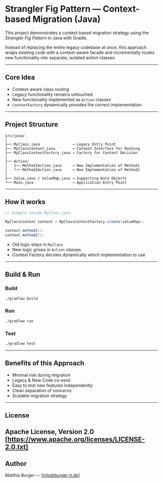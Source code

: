 
# Strangler Fig Pattern — Context-based Migration (Java)

This project demonstrates a context-based migration strategy using the *Strangler Fig Pattern* in Java with Gradle.

Instead of replacing the entire legacy codebase at once, this approach wraps existing code with a context-aware facade and incrementally routes new functionality into separate, isolated action classes.

---

## Core Idea

- Context-aware class routing
- Legacy functionality remains untouched
- New functionality implemented as `Action` classes
- `ContextFactory` dynamically provides the correct implementation

---

## Project Structure

```
src/java/
│
├── MyClass.java               → Legacy Entry Point
├── MyClassContext.java        → Context Interface for Routing
├── MyClassContextFactory.java → Factory for Context Decision
│
├── Action/
│   ├── Method1Action.java     → New Implementation of Method1
│   └── Method2Action.java     → New Implementation of Method2
│
├── Value.java / ValueMap.java → Supporting Data Objects
└── Main.java                  → Application Entry Point
```

---

## How it works

```java
// Example inside MyClass.java

MyClassContext context = MyClassContextFactory.create(valueMap);

context.method1();
context.method2();
```

- Old logic stays in `MyClass`
- New logic grows in `Action` classes
- Context Factory decides dynamically which implementation to use

---

## Build & Run

### Build

```bash
./gradlew build
```

### Run

```bash
./gradlew run
```

### Test

```bash
./gradlew test
```

---

## Benefits of this Approach

- Minimal risk during migration
- Legacy & New Code co-exist
- Easy to test new features independently
- Clean separation of concerns
- Scalable migration strategy

---

## License

Apache License, Version 2.0
[https://www.apache.org/licenses/LICENSE-2.0.txt]
---

## Author

Matthis Burger — [info@burger-it.de]
